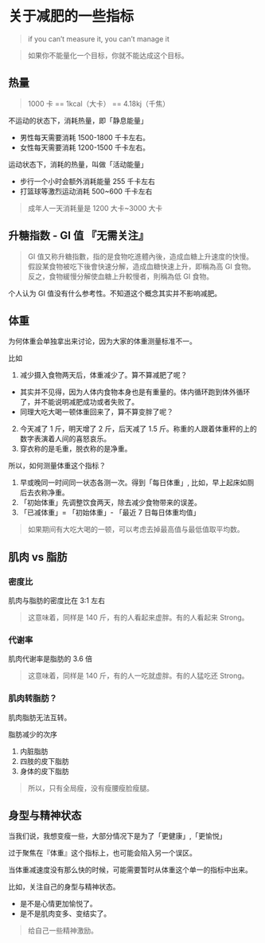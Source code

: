 # 关于减肥的一些指标

> if you can’t measure it, you can’t manage it

> 如果你不能量化一个目标，你就不能达成这个目标。

## 热量

> 1000 卡 == 1kcal（大卡） == 4.18kj（千焦）

不运动的状态下，消耗热量，即「静息能量」

- 男性每天需要消耗 1500-1800 千卡左右。
- 女性每天需要消耗 1200-1500 千卡左右。

运动状态下，消耗的热量，叫做「活动能量」

- 步行一个小时会额外消耗能量 255 千卡左右
- 打篮球等激烈运动消耗 500~600 千卡左右

> 成年人一天消耗量是 1200 大卡~3000 大卡

## 升糖指数 - GI 值 『无需关注』

> GI 值又称升糖指數，指的是食物吃進體內後，造成血糖上升速度的快慢。 假設某食物被吃下後會快速分解，造成血糖快速上升，即稱為高 GI 食物。 反之，食物緩慢分解使血糖上升較慢者，則稱為低 GI 食物。

个人认为 GI 值没有什么参考性。不知道这个概念其实并不影响减肥。

## 体重

为何体重会单独拿出来讨论，因为大家的体重测量标准不一。

比如

1. 减少摄入食物两天后，体重减少了。算不算减肥了呢？

- 其实并不见得，因为人体内食物本身也是有重量的。体内循环跑到体外循环了，并不能说明减肥成功或者失败了。
- 同理大吃大喝一顿体重回来了，算不算变胖了呢？

2. 今天减了 1 斤，明天增了 2 斤，后天减了 1.5 斤。称重的人跟着体重秤的上的数字表演着人间的喜怒哀乐。
3. 穿衣称的是毛重，脱衣称的是净重。

所以，如何测量体重这个指标？

1. 早或晚同一时间同一状态各测一次。得到「每日体重」, 比如，早上起床如厕后去衣称净重。
2. 「初始体重」先调整饮食两天，除去减少食物带来的误差。
3. 「已减体重」= 「初始体重」- 「最近 7 日每日体重均值」

> 如果期间有大吃大喝的一顿，可以考虑去掉最高值与最低值取平均数。

## 肌肉 vs 脂肪

### 密度比

肌肉与脂肪的密度比在 3:1 左右

> 这意味着，同样是 140 斤，有的人看起来虚胖。有的人看起来 Strong。

### 代谢率

肌肉代谢率是脂肪的 3.6 倍

> 这意味着，同样是 140 斤，有的人一吃就虚胖。有的人猛吃还 Strong。

### 肌肉转脂肪？

肌肉脂肪无法互转。

脂肪减少的次序

1. 内脏脂肪
2. 四肢的皮下脂肪
3. 身体的皮下脂肪

> 所以，只有全局瘦，没有瘦腰瘦脸瘦腿。

## 身型与精神状态

当我们说，我想变瘦一些，大部分情况下是为了「更健康」,「更愉悦」

过于聚焦在『体重』这个指标上，也可能会陷入另一个误区。

当体重减速度没有那么快的时候，可能需要暂时从体重这个单一的指标中出来。

比如，关注自己的身型与精神状态。

- 是不是心情更加愉悦了。
- 是不是肌肉变多、变结实了。

> 给自己一些精神激励。
